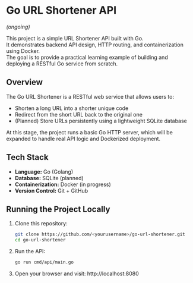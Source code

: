 # Go URL Shortener API
*(ongoing)*

This project is a simple URL Shortener API built with Go.  
It demonstrates backend API design, HTTP routing, and containerization using Docker.  
The goal is to provide a practical learning example of building and deploying a RESTful Go service from scratch.


## Overview

The Go URL Shortener is a RESTful web service that allows users to:
- Shorten a long URL into a shorter unique code
- Redirect from the short URL back to the original one
- (Planned) Store URLs persistently using a lightweight SQLite database

At this stage, the project runs a basic Go HTTP server, which will be expanded to handle real API logic and Dockerized deployment.


## Tech Stack

- **Language:** Go (Golang)
- **Database:** SQLite (planned)
- **Containerization:** Docker (in progress)
- **Version Control:** Git + GitHub


## Running the Project Locally

1. Clone this repository:
   ```bash
   git clone https://github.com/<yourusername>/go-url-shortener.git
   cd go-url-shortener
   ````

2. Run the API:
    ```bash
    go run cmd/api/main.go
    ```
3. Open your browser and visit:
    http://localhost:8080
    
